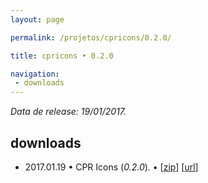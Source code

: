 ```yaml
---
layout: page

permalink: /projetos/cpricons/0.2.0/

title: cpricons • 0.2.0

navigation:
 - downloads
---
```


*Data de release: 19/01/2017.*  

## downloads

- <i class="far fa-calendar-alt"></i> 2017.01.19 • CPR Icons (*0.2.0*). <i class="fas fa-download"></i> • [[zip](/downloads/projects/cpricons/e674193c31c54255a11b5bf9ebd8d840.zip)] [[url](https://edcaraujo.com/apps/cpricons/?v=0.2.0)]
